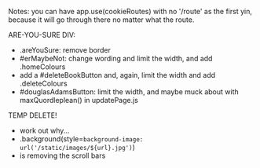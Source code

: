 Notes:
you can have app.use(cookieRoutes) with no '/route' as the first yin,
because it will go through there no matter what the route. 

ARE-YOU-SURE DIV:
 - .areYouSure: remove border
 - #erMaybeNot: change wording and limit the width, and add .homeColours
 - add a #deleteBookButton and, again, limit the width and add .deleteColours
 - #douglasAdamsButton: limit the width, and maybe muck about with maxQuordleplean() in updatePage.js



TEMP DELETE!
  - work out why...
  -  .background(style=`background-image: url('/static/images/${url}.jpg')`)
  - is removing the scroll bars
